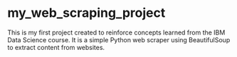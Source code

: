 # my_web_scraping_project
This is my first project created to reinforce concepts learned from the IBM Data Science course. It is a simple Python web scraper using BeautifulSoup to extract content from websites.
